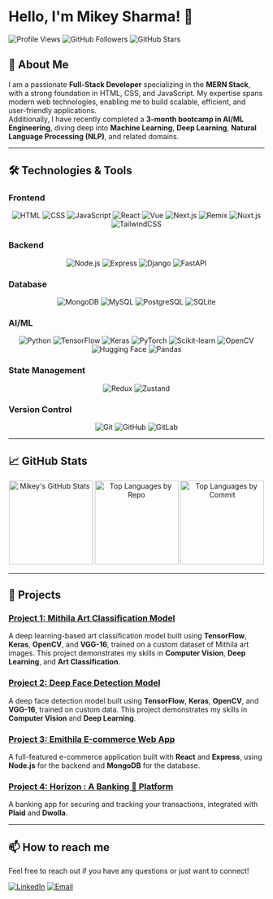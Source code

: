 # Hello, I'm Mikey Sharma! 👋

![Profile Views](https://komarev.com/ghpvc/?username=MikeySharma&color=blue) ![GitHub Followers](https://img.shields.io/github/followers/MikeySharma?style=social) ![GitHub Stars](https://img.shields.io/github/stars/MikeySharma?style=social)

## 🚀 About Me

I am a passionate **Full-Stack Developer** specializing in the **MERN Stack**, with a strong foundation in HTML, CSS, and JavaScript. My expertise spans modern web technologies, enabling me to build scalable, efficient, and user-friendly applications.  
Additionally, I have recently completed a **3-month bootcamp in AI/ML Engineering**, diving deep into **Machine Learning**, **Deep Learning**, **Natural Language Processing (NLP)**, and related domains.

---

## 🛠️ Technologies & Tools

### Frontend
<p align="center">
  <img src="https://img.shields.io/badge/-HTML-E34F26?style=for-the-badge&logo=html5&logoColor=white" alt="HTML" />
  <img src="https://img.shields.io/badge/-CSS-1572B6?style=for-the-badge&logo=css3&logoColor=white" alt="CSS" />
  <img src="https://img.shields.io/badge/-JavaScript-F7DF1E?style=for-the-badge&logo=javascript&logoColor=black" alt="JavaScript" />
  <img src="https://img.shields.io/badge/-React-61DAFB?style=for-the-badge&logo=react&logoColor=black" alt="React" />
  <img src="https://img.shields.io/badge/-Vue-4FC08D?style=for-the-badge&logo=vue.js&logoColor=white" alt="Vue" />
  <img src="https://img.shields.io/badge/-Next.js-000000?style=for-the-badge&logo=nextdotjs&logoColor=white" alt="Next.js" />
  <img src="https://img.shields.io/badge/-Remix-000000?style=for-the-badge&logo=remix&logoColor=white" alt="Remix" />
  <img src="https://img.shields.io/badge/-Nuxt.js-00DC82?style=for-the-badge&logo=nuxtdotjs&logoColor=white" alt="Nuxt.js" />
  <img src="https://img.shields.io/badge/-TailwindCSS-06B6D4?style=for-the-badge&logo=tailwindcss&logoColor=white" alt="TailwindCSS" />
</p>

### Backend
<p align="center">
  <img src="https://img.shields.io/badge/-Node.js-339933?style=for-the-badge&logo=nodedotjs&logoColor=white" alt="Node.js" />
  <img src="https://img.shields.io/badge/-Express-000000?style=for-the-badge&logo=express&logoColor=white" alt="Express" />
  <img src="https://img.shields.io/badge/-Django-092E20?style=for-the-badge&logo=django&logoColor=white" alt="Django" />
  <img src="https://img.shields.io/badge/-FastAPI-009688?style=for-the-badge&logo=fastapi&logoColor=white" alt="FastAPI" />
</p>


### Database
<p align="center">
  <img src="https://img.shields.io/badge/-MongoDB-47A248?style=for-the-badge&logo=mongodb&logoColor=white" alt="MongoDB" />
  <img src="https://img.shields.io/badge/-MySQL-4479A1?style=for-the-badge&logo=mysql&logoColor=white" alt="MySQL" />
  <img src="https://img.shields.io/badge/-PostgreSQL-4169E1?style=for-the-badge&logo=postgresql&logoColor=white" alt="PostgreSQL" />
  <img src="https://img.shields.io/badge/-SQLite-003B57?style=for-the-badge&logo=sqlite&logoColor=white" alt="SQLite" />
</p>

### AI/ML
<p align="center">
  <img src="https://img.shields.io/badge/-Python-3776AB?style=for-the-badge&logo=python&logoColor=white" alt="Python" />
  <img src="https://img.shields.io/badge/-TensorFlow-FF6F00?style=for-the-badge&logo=tensorflow&logoColor=white" alt="TensorFlow" />
  <img src="https://img.shields.io/badge/-Keras-D00000?style=for-the-badge&logo=keras&logoColor=white" alt="Keras" />
  <img src="https://img.shields.io/badge/-PyTorch-EE4C2C?style=for-the-badge&logo=pytorch&logoColor=white" alt="PyTorch" />
  <img src="https://img.shields.io/badge/-Scikit--learn-F7931E?style=for-the-badge&logo=scikit-learn&logoColor=white" alt="Scikit-learn" />
  <img src="https://img.shields.io/badge/-OpenCV-5C3EE8?style=for-the-badge&logo=opencv&logoColor=white" alt="OpenCV" />
  <img src="https://img.shields.io/badge/-HuggingFace-FFD21F?style=for-the-badge&logo=huggingface&logoColor=black" alt="Hugging Face" />
  <img src="https://img.shields.io/badge/-Pandas-150458?style=for-the-badge&logo=pandas&logoColor=white" alt="Pandas" />
</p>


### State Management
<p align="center">
  <img src="https://img.shields.io/badge/-Redux-764ABC?style=for-the-badge&logo=redux&logoColor=white" alt="Redux" />
  <img src="https://img.shields.io/badge/-Zustand-000000?style=for-the-badge&logo=zustand&logoColor=white" alt="Zustand" />
</p>

### Version Control
<p align="center">
  <img src="https://img.shields.io/badge/-Git-F05032?style=for-the-badge&logo=git&logoColor=white" alt="Git" />
  <img src="https://img.shields.io/badge/-GitHub-181717?style=for-the-badge&logo=github&logoColor=white" alt="GitHub" />
  <img src="https://img.shields.io/badge/-GitLab-FC6D26?style=for-the-badge&logo=gitlab&logoColor=white" alt="GitLab" /> 
</p>

---

## 📈 GitHub Stats

<p align="center">
  <img src="https://github-readme-stats.vercel.app/api?username=MikeySharma&show_icons=true&theme=radical" alt="Mikey's GitHub Stats" height="165" />
  <img src="https://github-profile-summary-cards.vercel.app/api/cards/repos-per-language?username=MikeySharma&theme=radical" alt="Top Languages by Repo" height="165" />
  <img src="https://github-profile-summary-cards.vercel.app/api/cards/most-commit-language?username=MikeySharma&theme=radical" alt="Top Languages by Commit" height="165" />
</p>

---

## 🌟 Projects

### [Project 1: Mithila Art Classification Model](https://github.com/MikeySharma/Art-Of-Mithila)
A deep learning-based art classification model built using **TensorFlow**, **Keras**, **OpenCV**, and **VGG-16**, trained on a custom dataset of Mithila art images. This project demonstrates my skills in **Computer Vision**, **Deep Learning**, and **Art Classification**.

### [Project 2: Deep Face Detection Model](https://github.com/MikeySharma/machine-learning/blob/main/practices/Deep-Learning/deep-face-detection-model.ipynb)
A deep face detection model built using **TensorFlow**, **Keras**, **OpenCV**, and **VGG-16**, trained on custom data. This project demonstrates my skills in **Computer Vision** and **Deep Learning**.

### [Project 3: Emithila E-commerce Web App](https://github.com/MikeySharma/eMithila-user)
A full-featured e-commerce application built with **React** and **Express**, using **Node.js** for the backend and **MongoDB** for the database.

### [Project 4: Horizon : A Banking 🏦 Platform](https://github.com/MikeySharma/jsmastery-banking)
A banking app for securing and tracking your transactions, integrated with **Plaid** and **Dwolla**.

---

## 📫 How to reach me

Feel free to reach out if you have any questions or just want to connect!  

[![LinkedIn](https://img.shields.io/badge/-LinkedIn-0077B5?style=for-the-badge&logo=linkedin&logoColor=white)](https://www.linkedin.com/in/mikey-sharma?utm_source=share&utm_campaign=share_via&utm_content=profile&utm_medium=android_app) 
[![Email](https://img.shields.io/badge/-Email-D14836?style=for-the-badge&logo=gmail&logoColor=white)](mailto:mikeysharma99@gmail.com)

